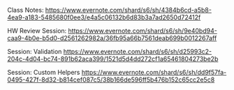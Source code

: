 Class Notes:
https://www.evernote.com/shard/s6/sh/4384b6cd-a5b8-4ea9-a183-5485680f0ee3/e4a5c06132b6d83b3a7ad2650d72412f


HW Review Session:
https://www.evernote.com/shard/s6/sh/9e40bd94-caa9-4b0e-b5d0-d2561262982a/36fb95a66b7561deab699b0012267aff

Session: Validation
https://www.evernote.com/shard/s6/sh/d25993c2-204c-4d04-bc74-891b62aca399/1521d5d4dd272cf1a65461804273be2b

Session: Custom Helpers
https://www.evernote.com/shard/s6/sh/dd9f57fa-0495-427f-8d32-b814cef087c5/38b166de596ff5b476b152c65cc2e5c8




